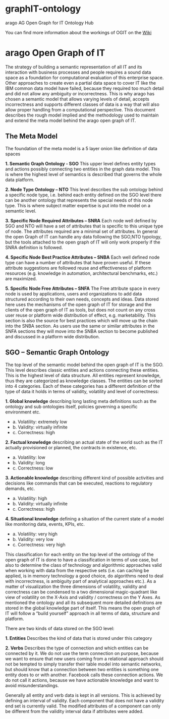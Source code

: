 graphIT-ontology
================

arago AG Open Graph for IT Ontology Hub

You can find more information about the workings of OGIT on the [Wiki](https://github.com/arago/graphIT-ontology/wiki)

# arago Open Graph of IT

The strategy of building a semantic representation of all IT and its interaction with business processes and people requires a sound data space as a foundation for computational evaluation of this enterprise space.
Other approaches to create even a partial data space to cover IT like the IBM common data model have failed, because they required too much detail and did not allow any ambiguity or incorrectness. This is why arago has chosen a semantic model that allows varying levels of detail, accepts incorrectness and supports different classes of data is a way that will also allow proper handling from a computational perspective. 
This document describes the rough model implied and the methodology used to maintain and extend the meta model behind the arago open graph of IT. 

## The Meta Model
The foundation of the meta model is a 5 layer onion like definition of data spaces 

**1.	Semantic Graph Ontology - SGO**
    This upper level defines entity types and actions possibly connecting two entities in the graph data model. This is where the highest level of semantics is described that governs the whole data platform.  

**2.	Node Type Ontology – NTO**
    This level describes the sub ontology behind a specific node type, i.e. behind each entity defined on the SGO level there can be another ontology that represents the special needs of this node type. This is where subject matter expertise is put into the model on a semantic level. 

**3.	Specific Node Required Attributes – SNRA**
    Each node well defined by SGO and NTO will have a set of attributes that is specific to this unique type of node. The attributes required are a minimal set of attributes. In general the open Graph of IT can handle any data following the SGO,NTO typology, but the tools attached to the open graph of IT will only work properly if the SNRA definition is followed. 

**4.	Specific Node Best Practice Attributes – SNBA**
    Each well defined node type can have a number of attributes that have proven useful. If these attribute suggestions are followed reuse and effectiveness of platform resources (e.g. knowledge in automation, architectural benchmarks, etc.) are maximized.  

**5.	Specific Node Free Attributes – SNFA**
    The Free attribute space in every node is used by applications, users and organizations to add data structured according to their own needs, concepts and ideas. Data stored here uses the mechanisms of the open graph of IT for storage and the clients of the open graph of IT as tools, but does not count on any cross user reuse or platform wide distribution of effect, e.g. marketability. This section is also the source for best practices which will move up the chain into the SNBA section. As users use the same or similar attributes in the SNFA sections they will move into the SNBA section to become published and discussed in a platform wide distribution. 

## SGO – Semantic Graph Ontology
The top level of the semantic model behind the open graph of IT is the SGO. This level describes classic entities and actions connecting these entities. This is the highest level of data structure.  All entities represent knowledge, thus they are categorized as knowledge classes.
The entities can be sorted into 4 categories. Each of these categories has a different definition of the type of data it holds in terms of validity, volatility and level of correctness:

**1.	Global knowledge**
    describing long lasting meta definitions such as the ontology and sub ontologies itself, policies governing a specific environment etc. 
* a.	Volatility: extremely low
* b.	Validity: virtually infinite
* c.	Correctness: high

**2.	Factual knowledge**
    describing an actual state of the world such as the IT actually provisioned or planned, the contracts in existence, etc. 
* a.	Volatility: low
* b.	Validity: long
* c.	Correctness: low 

**3.	Actionable knowledge**
    describing different kind of possible activities and decisions like commands that can be executed, reactions to regulatory demands, etc. 
* a.	Volatility: high
* b.	Validity: virtually infinite 
* c.	Correctness: high

**4.	Situational knowledge**
    defining a situation of the current state of a model like monitoring data, events, KPIs, etc. 
* a.	Volatility: very high
* b.	Validity: very low
* c.	Correctness: very high

This classification for each entity on the top level of the ontology of the open graph of IT is done to have a classification in terms of use case, but also to determine the class of technology and algorithmic approaches valid when working with data from the respective sets (i.e. can caching be applied, is in memory technology a good choice, do algorithms need to deal with incorrectness, is ambiguity part of analytical approaches etc.). 
As a matter of visualization the three dimensions of volatility, validity and correctness can be condensed to a two dimensional magic-quadrant like view of volatility on the X-Axis and validity / correctness on the Y Axes. 
As mentioned the ontology and all its subsequent more detailed definitions are stored in the global knowledge part of itself. This means the open graph of IT will follow a “build yourself” approach in all terms of data, structure and platform. 

There are two kinds of data stored on the SGO level:

**1.	Entities**
    Describes the kind of data that is stored under this category

**2.	Verbs**
    Describes the type of connection and which entities can be connected by it. We do not use the term connection on purpose, because we want to ensure that new users coming from a relational approach should not be tempted to simply transfer their table model into semantic networks, but should know that a connection between two entities is something one entity does to or with another. Facebook calls these connection actions. We do not call it actions, because we have actionable knowledge and want to avoid misunderstandings. 

Generally all entity and verb data is kept in all versions. This is achieved by defining an interval of validity. Each component that does not have a validity end set is currently valid. The modified attributes of a component can only be different from the validity interval data if attributes were added.  
